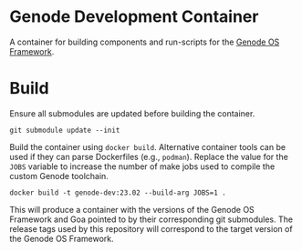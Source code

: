 # Genode Development Container
A container for building components and run-scripts for the [Genode OS Framework](https://genode.org).

# Build
Ensure all submodules are updated before building the container. 

```
git submodule update --init
```

Build the container using `docker build`. Alternative container tools can be used if they can parse Dockerfiles (e.g., `podman`). Replace the value for the `JOBS` variable to increase the number of make jobs used to compile the custom Genode toolchain.

```
docker build -t genode-dev:23.02 --build-arg JOBS=1 .
```

This will produce a container with the versions of the Genode OS Framework and Goa pointed to by their corresponding git submodules. The release tags used by this repository will correspond to the target version of the Genode OS Framework.
